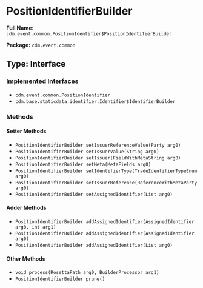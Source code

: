 # PositionIdentifierBuilder

**Full Name:** `cdm.event.common.PositionIdentifier$PositionIdentifierBuilder`

**Package:** `cdm.event.common`

## Type: Interface

### Implemented Interfaces

- `cdm.event.common.PositionIdentifier`
- `cdm.base.staticdata.identifier.Identifier$IdentifierBuilder`

### Methods

#### Setter Methods

- `PositionIdentifierBuilder setIssuerReferenceValue(Party arg0)`
- `PositionIdentifierBuilder setIssuerValue(String arg0)`
- `PositionIdentifierBuilder setIssuer(FieldWithMetaString arg0)`
- `PositionIdentifierBuilder setMeta(MetaFields arg0)`
- `PositionIdentifierBuilder setIdentifierType(TradeIdentifierTypeEnum arg0)`
- `PositionIdentifierBuilder setIssuerReference(ReferenceWithMetaParty arg0)`
- `PositionIdentifierBuilder setAssignedIdentifier(List arg0)`

#### Adder Methods

- `PositionIdentifierBuilder addAssignedIdentifier(AssignedIdentifier arg0, int arg1)`
- `PositionIdentifierBuilder addAssignedIdentifier(AssignedIdentifier arg0)`
- `PositionIdentifierBuilder addAssignedIdentifier(List arg0)`

#### Other Methods

- `void process(RosettaPath arg0, BuilderProcessor arg1)`
- `PositionIdentifierBuilder prune()`

